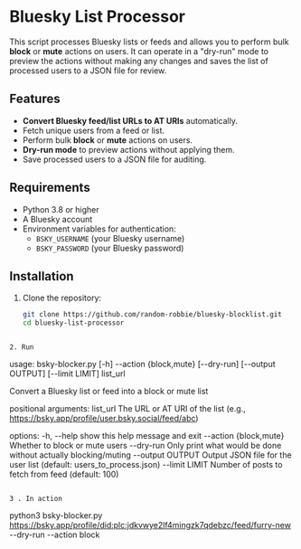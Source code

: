 # Bluesky List Processor

This script processes Bluesky lists or feeds and allows you to perform bulk **block** or **mute** actions on users. It can operate in a "dry-run" mode to preview the actions without making any changes and saves the list of processed users to a JSON file for review.

## Features

- **Convert Bluesky feed/list URLs to AT URIs** automatically.
- Fetch unique users from a feed or list.
- Perform bulk **block** or **mute** actions on users.
- **Dry-run mode** to preview actions without applying them.
- Save processed users to a JSON file for auditing.

## Requirements

- Python 3.8 or higher
- A Bluesky account
- Environment variables for authentication:
  - `BSKY_USERNAME` (your Bluesky username)
  - `BSKY_PASSWORD` (your Bluesky password)

## Installation

1. Clone the repository:

   ```bash
   git clone https://github.com/random-robbie/bluesky-blocklist.git
   cd bluesky-list-processor
```

2. Run

```
usage: bsky-blocker.py [-h] --action {block,mute} [--dry-run] [--output OUTPUT] [--limit LIMIT] list_url

Convert a Bluesky list or feed into a block or mute list

positional arguments:
  list_url              The URL or AT URI of the list (e.g., https://bsky.app/profile/user.bsky.social/feed/abc)

options:
  -h, --help            show this help message and exit
  --action {block,mute}
                        Whether to block or mute users
  --dry-run             Only print what would be done without actually blocking/muting
  --output OUTPUT       Output JSON file for the user list (default: users_to_process.json)
  --limit LIMIT         Number of posts to fetch from feed (default: 100)
```

3 . In action

```
python3 bsky-blocker.py https://bsky.app/profile/did:plc:jdkvwye2lf4mingzk7qdebzc/feed/furry-new --dry-run --action block
```
